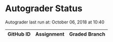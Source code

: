 # Autograder Status
Autograder last run at: October 06, 2018 at 10:40

| GitHub ID | Assignment | Graded Branch |
|-----------|------------|---------------|
